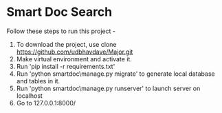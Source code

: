 # Smart Doc Search

Follow these steps to run this project -

1. To download the project, use clone https://github.com/udbhavdave/Major.git
2. Make virtual environment and activate it.
3. Run 'pip install -r requirements.txt'
4. Run 'python smartdoc\manage.py migrate' to generate local database and tables in it.
5. Run 'python smartdoc\manage.py runserver' to launch server on localhost
6. Go to 127.0.0.1:8000/
